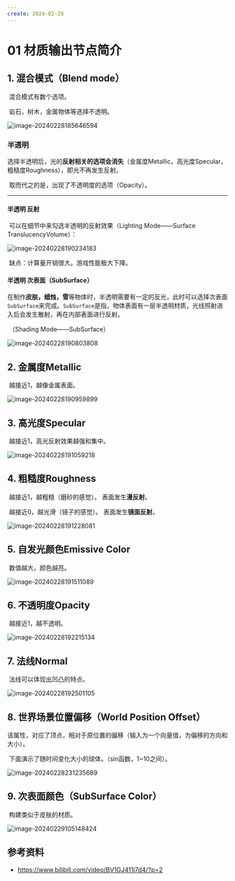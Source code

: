 ```yaml
---
create: 2024-02-28
---
```

# 01 材质输出节点简介

## 1. 混合模式（Blend mode）

​	混合模式有数个选项。

​	岩石，树木，金属物体等选择不透明。

![image-20240228185646594](./assets/image-20240228185646594.png)

### 半透明

​	选择半透明后，光的**反射相关的选项会消失**（金属度Metallic，高光度Specular，粗糙度Roughness），即光不再发生反射。

​	取而代之的是，出现了不透明度的选项（Opacity）。

---

#### 半透明 反射

​	可以在细节中来勾选半透明的反射效果（Lighting Mode——Surface TranslucencyVolume）：

![image-20240228190234183](./assets/image-20240228190234183.png)

​	缺点：计算量开销很大。游戏性能极大下降。

#### 半透明 次表面（SubSurface）

​	在制作**皮肤，蜡烛，雪**等物体时，半透明需要有一定的反光，此时可以选择次表面`SubSurface`来完成。`SubSurface`是指，物体表面有一层半透明材质，光线照射进入后会发生散射，再在内部表面进行反射。

​	（Shading Mode——SubSurface）

![image-20240228190803808](./assets/image-20240228190803808.png)

## 2. 金属度Metallic

​	越接近1，越像金属表面。

![image-20240228190959899](./assets/image-20240228190959899.png)

## 3. 高光度Specular

​	越接近1，高光反射效果越强和集中。

![image-20240228191059218](./assets/image-20240228191059218.png)

## 4. 粗糙度Roughness

​	越接近1，越粗糙（磨砂的感觉）。	表面发生**漫反射**。

​	越接近0，越光滑（镜子的感觉）。	表面发生**镜面反射**。

![image-20240228191228081](./assets/image-20240228191228081.png)

## 5. 自发光颜色Emissive Color

​	数值越大，颜色越亮。

![image-20240228191511089](./assets/image-20240228191511089.png)

## 6. 不透明度Opacity

​	越接近1，越不透明。

![image-20240228192215134](./assets/image-20240228192215134.png)

## 7. 法线Normal

​	法线可以体现出凹凸的特点。

![image-20240228192501105](./assets/image-20240228192501105.png)

## 8. 世界场景位置偏移（World Position Offset）

​	该属性，对应了顶点，相对于原位置的偏移（输入为一个向量值，为偏移的方向和大小）。

​	下面演示了随时间变化大小的球体。（sin函数，1~10之间）。

![image-20240228231235689](./assets/image-20240228231235689.png)

## 9. 次表面颜色（SubSurface Color）

​	构建类似于皮肤的材质。

![image-20240229105148424](./assets/image-20240229105148424.png)

## 参考资料

* https://www.bilibili.com/video/BV1GJ411j7d4/?p=2
